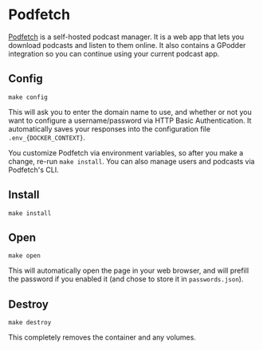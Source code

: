 # Podfetch

[Podfetch](https://github.com/SamTV12345/PodFetch/tree/main) is a self-hosted
podcast manager. It is a web app that lets you download podcasts and listen
to them online. It also contains a GPodder integration so you can continue
using your current podcast app.

## Config

```
make config
```

This will ask you to enter the domain name to use, and whether or not
you want to configure a username/password via HTTP Basic
Authentication. It automatically saves your responses into the
configuration file `.env_{DOCKER_CONTEXT}`.

You customize Podfetch via environment variables, so after you make
a change, re-run `make install`. You can also manage users and podcasts
via Podfetch's CLI.

## Install

```
make install
```

## Open

```
make open
```

This will automatically open the page in your web browser, and will
prefill the password if you enabled it (and chose to store it in
`passwords.json`).

## Destroy

```
make destroy
```

This completely removes the container and any volumes.

